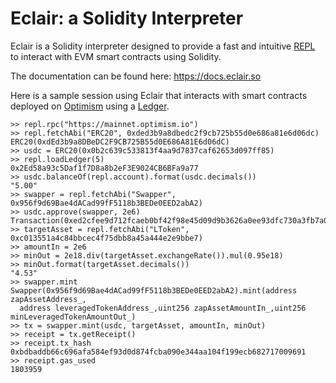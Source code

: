 # Eclair: a Solidity Interpreter

Eclair is a Solidity interpreter designed to provide a fast and intuitive [REPL](https://en.wikipedia.org/wiki/Read%E2%80%93eval%E2%80%93print_loop)
to interact with EVM smart contracts using Solidity.

The documentation can be found here: https://docs.eclair.so

Here is a sample session using Eclair that interacts with smart contracts deployed on [Optimism](https://optimism.io/) using a [Ledger](https://www.ledger.com/).

```solidity
>> repl.rpc("https://mainnet.optimism.io")
>> repl.fetchAbi("ERC20", 0xded3b9a8dbedc2f9cb725b55d0e686a81e6d06dc)
ERC20(0xdEd3b9a8DBeDC2F9CB725B55d0E686A81E6d06dC)
>> usdc = ERC20(0x0b2c639c533813f4aa9d7837caf62653d097ff85)
>> repl.loadLedger(5)
0x2Ed58a93c5Daf1f7D8a8b2eF3E9024CB6BFa9a77
>> usdc.balanceOf(repl.account).format(usdc.decimals())
"5.00"
>> swapper = repl.fetchAbi("Swapper", 0x956f9d69Bae4dACad99fF5118b3BEDe0EED2abA2)
>> usdc.approve(swapper, 2e6)
Transaction(0xed2cfee9d712fcaeb0bf42f98e45d09d9b3626a0ee93dfc730a3fb7a0cda8ff0)
>> targetAsset = repl.fetchAbi("LToken", 0xc013551a4c84bbcec4f75dbb8a45a444e2e9bbe7)
>> amountIn = 2e6
>> minOut = 2e18.div(targetAsset.exchangeRate()).mul(0.95e18)
>> minOut.format(targetAsset.decimals())
"4.53"
>> swapper.mint
Swapper(0x956f9d69Bae4dACad99fF5118b3BEDe0EED2abA2).mint(address zapAssetAddress_,
  address leveragedTokenAddress_,uint256 zapAssetAmountIn_,uint256 minLeveragedTokenAmountOut_)
>> tx = swapper.mint(usdc, targetAsset, amountIn, minOut)
>> receipt = tx.getReceipt()
>> receipt.tx_hash
0xbdbaddb66c696afa584ef93d0d874fcba090e344aa104f199ecb682717009691
>> receipt.gas_used
1803959
```
